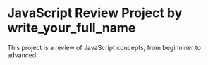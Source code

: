 # JavaScript Review Project by write_your_full_name
This project is a review of JavaScript concepts, from beginniner to advanced.